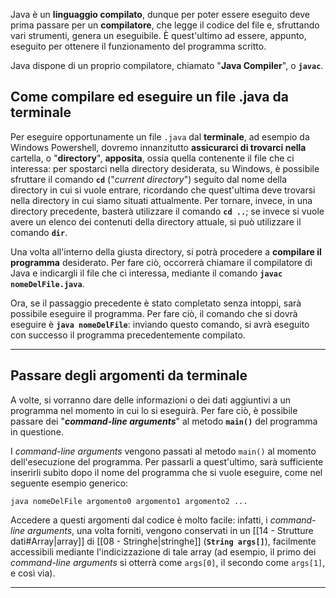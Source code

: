 Java è un **linguaggio compilato**, dunque per poter essere eseguito deve prima passare per un **compilatore**, che legge il codice del file e, sfruttando vari strumenti, genera un eseguibile. È quest'ultimo ad essere, appunto, eseguito per ottenere il funzionamento del programma scritto.

Java dispone di un proprio compilatore, chiamato "**Java Compiler**", o **`javac`**.

## Come compilare ed eseguire un file .java da terminale

Per eseguire opportunamente un file `.java` dal **terminale**, ad esempio da Windows Powershell, dovremo innanzitutto **assicurarci di trovarci nella** cartella, o "**directory**", **apposita**, ossia quella contenente il file che ci interessa: per spostarci nella directory desiderata, su Windows, è possibile sfruttare il comando **`cd`** ("*current directory*") seguito dal nome della directory in cui si vuole entrare, ricordando che quest'ultima deve trovarsi nella directory in cui siamo situati attualmente. Per tornare, invece, in una directory precedente, basterà utilizzare il comando **`cd ..`**; se invece si vuole avere un elenco dei contenuti della directory attuale, si può utilizzare il comando **`dir`**.

Una volta all'interno della giusta directory, si potrà procedere a **compilare il programma** desiderato. Per fare ciò, occorrerà chiamare il compilatore di Java e indicargli il file che ci interessa, mediante il comando **`javac nomeDelFile.java`**.

Ora, se il passaggio precedente è stato completato senza intoppi, sarà possibile eseguire il programma. Per fare ciò, il comando che si dovrà eseguire è **`java nomeDelFile`**: inviando questo comando, si avrà eseguito con successo il programma precedentemente compilato.
___
## Passare degli argomenti da terminale

A volte, si vorranno dare delle informazioni o dei dati aggiuntivi a un programma nel momento in cui lo si eseguirà. Per fare ciò, è possibile passare dei "***command-line arguments***" al metodo **`main()`** del programma in questione.

I *command-line arguments* vengono passati al metodo `main()` al momento dell'esecuzione del programma. Per passarli a quest'ultimo, sarà sufficiente inserirli subito dopo il nome del programma che si vuole eseguire, come nel seguente esempio generico:

```
java nomeDelFile argomento0 argomento1 argomento2 ...
```

Accedere a questi argomenti dal codice è molto facile: infatti, i *command-line arguments*, una volta forniti, vengono conservati in un [[14 - Strutture dati#Array|array]] di [[08 - Stringhe|stringhe]] (**`String args[]`**), facilmente accessibili mediante l'indicizzazione di tale array (ad esempio, il primo dei *command-line arguments* si otterrà come `args[0]`, il secondo come `args[1]`, e così via).
___

